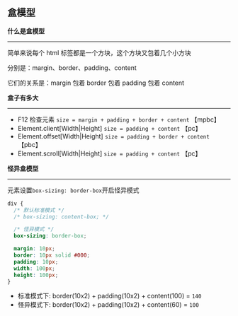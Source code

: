 ## 盒模型

**什么是盒模型**

---

简单来说每个 html 标签都是一个方块，这个方块又包着几个小方块

分别是：margin、border、padding、content

它们的关系是：margin 包着 border 包着 padding 包着 content

**盒子有多大**

---

- F12 检查元素 `size = margin + padding + border + content` 【mpbc】
- Element.client[Width|Height] `size = padding + content` 【pc】
- Element.offset[Width|Height] `size = padding + border + content` 【pbc】
- Element.scroll[Width|Height] `size = padding + content` 【pc】

**怪异盒模型**

---

元素设置`box-sizing: border-box`开启怪异模式

```css
div {
  /* 默认标准模式 */
  /* box-sizing: content-box; */

  /* 怪异模式 */
  box-sizing: border-box;

  margin: 10px;
  border: 10px solid #000;
  padding: 10px;
  width: 100px;
  height: 100px;
}
```

- 标准模式下: border(10x2) + padding(10x2) + content(100) = `140`
- 怪异模式下: border(10x2) + padding(10x2) + content(60) = `100`
